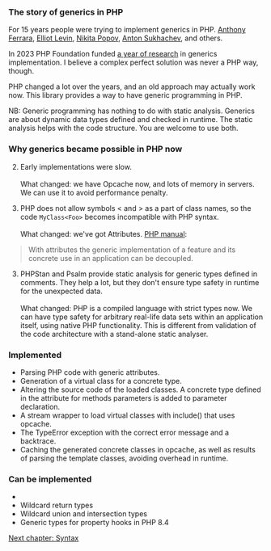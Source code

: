 ### The story of generics in PHP

For 15 years people were trying to implement generics in PHP.
[Anthony Ferrara](https://wiki.php.net/rfc/protocol_type_hinting),
[Elliot Levin](https://github.com/TimeToogo/PHP-Generics),
[Nikita Popov](https://github.com/PHPGenerics/php-generics-rfc/issues/45),
[Anton Sukhachev](https://github.com/mrsuh/php-generics),
and others.

In 2023 PHP Foundation funded [a year of research](https://thephp.foundation/blog/2024/08/19/state-of-generics-and-collections/)
in generics implementation. I believe a complex perfect solution was never a PHP way, though.

PHP changed a lot over the years, and an old approach may actually work now.
This library provides a way to have generic programming in PHP.

NB: Generic programming has nothing to do with static analysis.
Generics are about dynamic data types defined and checked in runtime.
The static analysis helps with the code structure. You are welcome to use both.

### Why generics became possible in PHP now

2. Early implementations were slow.
   <br><br>
   What changed: we have Opcache now, and lots of memory in servers.
   We can use it to avoid performance penalty.


2. PHP does not allow symbols < and > as a part of class names, so the code `MyClass<Foo>` becomes
   incompatible with PHP syntax.
   <br><br>
   What changed: we've got Attributes.
   [PHP manual](https://www.php.net/manual/en/language.attributes.overview.php):
> With attributes the generic implementation of a feature and its concrete use in an application can be decoupled.


3. PHPStan and Psalm provide static analysis for generic types defined in comments.
   They help a lot, but they don't ensure type safety in runtime for the unexpected data.
   <br><br>
   What changed: PHP is a compiled language with strict types now. We can have type safety for arbitrary
   real-life data sets within an application itself, using native PHP functionality.
   This is different from validation of the code architecture with a stand-alone static analyser.

### Implemented

* Parsing PHP code with generic attributes.
* Generation of a virtual class for a concrete type.
* Altering the source code of the loaded classes. A concrete type defined in the attribute
  for methods parameters is added to parameter declaration.
* A stream wrapper to load virtual classes with include() that uses opcache.
* The TypeError exception with the correct error message and a backtrace.
* Caching the generated concrete classes in opcache, as well as results of parsing the template classes, avoiding overhead in runtime.

### Can be implemented
* 
* Wildcard return types
* Wildcard union and intersection types
* Generic types for property hooks in PHP 8.4


[Next chapter: Syntax](syntax.md)